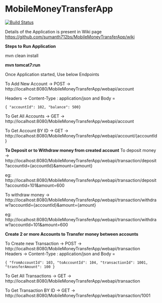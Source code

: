 # MobileMoneyTransferApp

[![Build Status](https://travis-ci.org/sumanth712bs/MobileMoneyTransferApp.svg?branch=master)](https://travis-ci.org/sumanth712bs/MobileMoneyTransferApp)


Details of the Application is present in Wiki page https://github.com/sumanth712bs/MobileMoneyTransferApp/wiki


**Steps to Run Application**

mvn clean install

**mvn tomcat7:run**

Once Application started, Use below Endpoints

To Add New Account -> POST ->  http://localhost:8080/MobileMoneyTransferApp/webapi/account

Headers -> Content-Type : application/json and Body = 

`{ "accountId": 102, "balance": 500}`

To Get All Accounts -> GET ->  http://localhost:8080/MobileMoneyTransferApp/webapi/account

To Get Account BY ID -> GET ->  http://localhost:8080/MobileMoneyTransferApp/webapi/account/{accountId}

**To Deposit or to Withdraw money from created account**
To deposit money ->  http://localhost:8080/MobileMoneyTransferApp/webapi/transaction/deposit?accountId={accountId}&amount={amount}

eg:  http://localhost:8080/MobileMoneyTransferApp/webapi/transaction/deposit?accountId=101&amount=600

To withdraw money ->  http://localhost:8080/MobileMoneyTransferApp/webapi/transaction/withdraw?accountId={accountId}&amount={amount}

eg:  http://localhost:8080/MobileMoneyTransferApp/webapi/transaction/withdraw?accountId=101&amount=600

**Create 2 or more Accounts to Transfer money between accounts**

To Create new Transaction -> POST ->  http://localhost:8080/MobileMoneyTransferApp/webapi/transaction
Headers -> Content-Type : application/json and Body = 

`{ "fromAccountId": 103, "toAccountId": 104, "transactionId": 1001, "transferAmount": 100 }`

To Get All Transactions -> GET ->  http://localhost:8080/MobileMoneyTransferApp/webapi/transaction

To Get Transaction BY ID -> GET ->  http://localhost:8080/MobileMoneyTransferApp/webapi/transaction/1001
